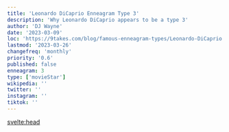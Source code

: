 ```yaml
---
title: 'Leonardo DiCaprio Enneagram Type 3'
description: 'Why Leonardo DiCaprio appears to be a type 3'
author: 'DJ Wayne'
date: '2023-03-09'
loc: 'https://9takes.com/blog/famous-enneagram-types/Leonardo-DiCaprio'
lastmod: '2023-03-26'
changefreq: 'monthly'
priority: '0.6'
published: false
enneagram: 3
type: ['movieStar']
wikipedia: ''
twitter: ''
instagram: ''
tiktok: ''
---
```


<svelte:head>

  <meta property="og:image" content="https://9takes.com/types/3s/Leonardo-DiCaprio.webp" />
  <link rel="canonical" href="https://9takes.com/blog/famous-enneagram-types/Leonardo-DiCaprio">
</svelte:head>
<script>
	import  PopCard  from "../../../lib/components/atoms/PopCard.svelte";
</script>
<div
	style="display: flex;
    justify-content: center;
margin: 1rem 0;"
>
	<PopCard
		image={`/types/3s/${'Leonardo-DiCaprio'}.webp`}
		showIcon={false}
		text="Leonardo DiCaprio"
		subtext=""
	/>
</div>

<p class="firstLetter"></p>
